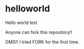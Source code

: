 # helloworld
Hello world test

Anyone can fork this repository!!

OMG!! I tried FORK for the first time.
